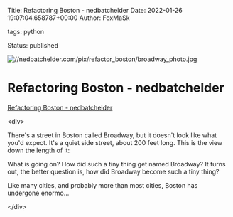 Title: Refactoring Boston - nedbatchelder
Date: 2022-01-26 19:07:04.658787+00:00
Author: FoxMaSk 

tags: python

Status: published


![//nedbatchelder.com/pix/refactor_boston/broadway_photo.jpg](//nedbatchelder.com/pix/refactor_boston/broadway_photo.jpg)


# Refactoring Boston - nedbatchelder

[Refactoring Boston - nedbatchelder](https://nedbatchelder.com/blog/202201/refactoring_boston.html)

&lt;div&gt;

There&#39;s a street in Boston called Broadway, but it doesn&#39;t look like
what you&#39;d expect. It&#39;s a quiet side street, about 200 feet long. This
is the view down the length of it:

What is going on? How did such a tiny thing get named Broadway? It turns
out, the better question is, how did Broadway become such a tiny thing?

Like many cities, and probably more than most cities, Boston has
undergone enormo...

&lt;/div&gt;
